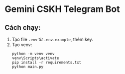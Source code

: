 # Gemini CSKH Telegram Bot

## Cách chạy:
1. Tạo file `.env` từ `.env.example`, thêm key.
2. Tạo venv:
   ```
   python -m venv venv
   venv\Scripts\activate
   pip install -r requirements.txt
   python main.py
   ```
